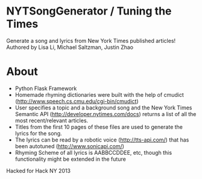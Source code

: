 NYTSongGenerator / Tuning the Times
================

Generate a song and lyrics from New York Times published articles! Authored by Lisa Li, Michael Saltzman, Justin Zhao

# About
* Python Flask Framework
* Homemade rhyming dictionaries were built with the help of cmudict (http://www.speech.cs.cmu.edu/cgi-bin/cmudict)
* User specifies a topic and a background song and the New York Times Semantic API (http://developer.nytimes.com/docs) returns a list of all the most recent/relevant articles.
* Titles from the first 10 pages of these files are used to generate the lyrics for the song.
* The lyrics can be read by a robotic voice (http://tts-api.com/) that has been autotuned (http://www.sonicapi.com/)
* Rhyming Scheme of all lyrics is AABBCCDDEE, etc, though this functionality might be extended in the future

Hacked for Hack NY 2013
